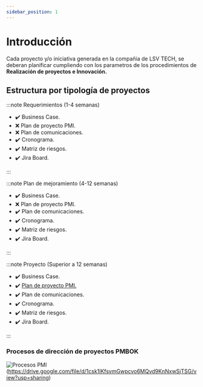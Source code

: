 ```yaml
---
sidebar_position: 1
--- 
```


# Introducción

Cada proyecto y/o iniciativa generada en la compañia de LSV TECH, se deberan planificar cumpliendo con los parametros de los procedimientos de **Realización de proyectos e Innovación.**

## Estructura por tipología de proyectos

:::note Requerimientos (1-4 semanas)

- ✔️ Business Case.
- ❌ Plan de proyecto PMI.
- ❌ Plan de comunicaciones.
- ✔️ Cronograma.
- ✔️ Matriz de riesgos.
- ✔️ Jira Board.

:::

:::note Plan de mejoramiento (4-12 semanas)

- ✔️ Business Case.
- ❌ Plan de proyecto PMI.
- ✔️ Plan de comunicaciones.
- ✔️ Cronograma.
- ✔️ Matriz de riesgos.
- ✔️ Jira Board.

:::

:::note Proyecto (Superior a 12 semanas)

- ✔️ Business Case.
- ✔️ [Plan de proyecto PMI.](#procesos-de-dirección-de-proyectos-pmbok)
- ✔️ Plan de comunicaciones.
- ✔️ Cronograma.
- ✔️ Matriz de riesgos.
- ✔️ Jira Board.

:::

### Procesos de dirección de proyectos PMBOK
![Procesos PMI](tutorial-extras/img/processProject.jpg)
(https://drive.google.com/file/d/1csk1lKfsvmGwpcvo6MQvd9KnNxwSjTSG/view?usp=sharing)